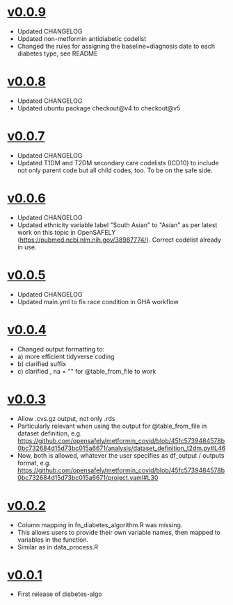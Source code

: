 # [v0.0.9](https://github.com/opensafely-actions/diabetes-algo/releases/tag/v0.0.9)

* Updated CHANGELOG
* Updated non-metformin antidiabetic codelist
* Changed the rules for assigning the baseline=diagnosis date to each diabetes type, see README

# [v0.0.8](https://github.com/opensafely-actions/diabetes-algo/releases/tag/v0.0.8)

* Updated CHANGELOG
* Updated ubuntu package checkout@v4 to checkout@v5

# [v0.0.7](https://github.com/opensafely-actions/diabetes-algo/releases/tag/v0.0.7)

* Updated CHANGELOG
* Updated T1DM and T2DM secondary care codelists (ICD10) to include not only parent code but all child codes, too. To be on the safe side.

# [v0.0.6](https://github.com/opensafely-actions/diabetes-algo/releases/tag/v0.0.6)

* Updated CHANGELOG
* Updated ethnicity variable label "South Asian" to "Asian" as per latest work on this topic in OpenSAFELY (https://pubmed.ncbi.nlm.nih.gov/38987774/). Correct codelist already in use.

# [v0.0.5](https://github.com/opensafely-actions/diabetes-algo/releases/tag/v0.0.5)

* Updated CHANGELOG
* Updated main.yml to fix race condition in GHA workflow

# [v0.0.4](https://github.com/opensafely-actions/diabetes-algo/releases/tag/v0.0.4)

* Changed output formatting to:
* a) more efficient tidyverse coding
* b) clarified suffix
* c) clarified , na = "" for @table_from_file to work 

# [v0.0.3](https://github.com/opensafely-actions/diabetes-algo/releases/tag/v0.0.3)

* Allow .cvs.gz output, not only .rds
* Particularly relevant when using the output for @table_from_file in dataset definition, e.g. https://github.com/opensafely/metformin_covid/blob/45fc5739484578b0bc732684d15d73bc015a6671/analysis/dataset_definition_t2dm.py#L46
* Now, both is allowed, whatever the user specifies as df_output / outputs format, e.g. https://github.com/opensafely/metformin_covid/blob/45fc5739484578b0bc732684d15d73bc015a6671/project.yaml#L30 

# [v0.0.2](https://github.com/opensafely-actions/diabetes-algo/releases/tag/v0.0.2)

* Column mapping in fn_diabetes_algorithm.R was missing.
* This allows users to provide their own variable names, then mapped to variables in the function. 
* Similar as in data_process.R

# [v0.0.1](https://github.com/opensafely-actions/diabetes-algo/releases/tag/v0.0.1)

* First release of diabetes-algo
